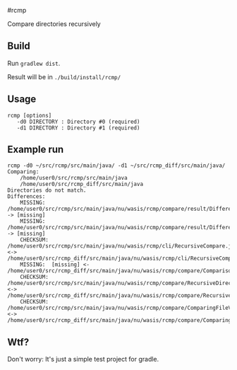 #rcmp

Compare directories recursively

## Build

Run `gradlew dist`.

Result will be in `./build/install/rcmp/`

## Usage
    rcmp [options]
       -d0 DIRECTORY : Directory #0 (required)
       -d1 DIRECTORY : Directory #1 (required)

## Example run
    rcmp -d0 ~/src/rcmp/src/main/java/ -d1 ~/src/rcmp_diff/src/main/java/
    Comparing: 
	    /home/user0/src/rcmp/src/main/java
	    /home/user0/src/rcmp_diff/src/main/java
    Directories do not match.
    Differences:
        MISSING:  /home/user0/src/rcmp/src/main/java/nu/wasis/rcmp/compare/result/DifferenceType.java -> [missing]
        MISSING:  /home/user0/src/rcmp/src/main/java/nu/wasis/rcmp/compare/result/Difference.java -> [missing]
        CHECKSUM: /home/user0/src/rcmp/src/main/java/nu/wasis/rcmp/cli/RecursiveCompare.java <-> /home/user0/src/rcmp_diff/src/main/java/nu/wasis/rcmp/cli/RecursiveCompare.java
        MISSING:  [missing] <- /home/user0/src/rcmp_diff/src/main/java/nu/wasis/rcmp/compare/ComparisonResult.java
        CHECKSUM: /home/user0/src/rcmp/src/main/java/nu/wasis/rcmp/compare/RecursiveDirectoryComparer.java <-> /home/user0/src/rcmp_diff/src/main/java/nu/wasis/rcmp/compare/RecursiveDirectoryComparer.java
        CHECKSUM: /home/user0/src/rcmp/src/main/java/nu/wasis/rcmp/compare/ComparingFileVisitor.java <-> /home/user0/src/rcmp_diff/src/main/java/nu/wasis/rcmp/compare/ComparingFileVisitor.java

## Wtf?
Don't worry: It's just a simple test project for gradle.
